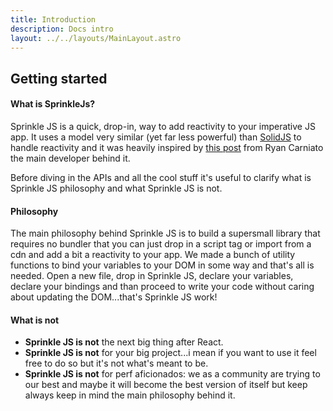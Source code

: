 ```yaml
---
title: Introduction
description: Docs intro
layout: ../../layouts/MainLayout.astro
---
```


## Getting started

#### What is SprinkleJs?

Sprinkle JS is a quick, drop-in, way to add reactivity to your imperative JS app. It uses a model very similar (yet far less powerful) than [SolidJS](https://github.com/solidjs/solid) to handle reactivity and it was heavily inspired by [this post](https://dev.to/ryansolid/building-a-reactive-library-from-scratch-1i0p) from Ryan Carniato the main developer behind it.

Before diving in the APIs and all the cool stuff it's useful to clarify what is Sprinkle JS philosophy and what Sprinkle JS is not.

#### Philosophy

The main philosophy behind Sprinkle JS is to build a supersmall library that requires no bundler that you can just drop in a script tag or import from a cdn and add a bit a reactivity to your app. We made a bunch of utility functions to bind your variables to your DOM in some way and that's all is needed. Open a new file, drop in Sprinkle JS, declare your variables, declare your bindings and than proceed to write your code without caring about updating the DOM...that's Sprinkle JS work!

#### What is not
- **Sprinkle JS is not** the next big thing after React.
- **Sprinkle JS is not** for your big project...i mean if you want to use it feel free to do so but it's not what's meant to be.
- **Sprinkle JS is not** for perf aficionados: we as a community are trying to our best and maybe it will become the best version of itself but keep always keep in mind the main philosophy behind it.
